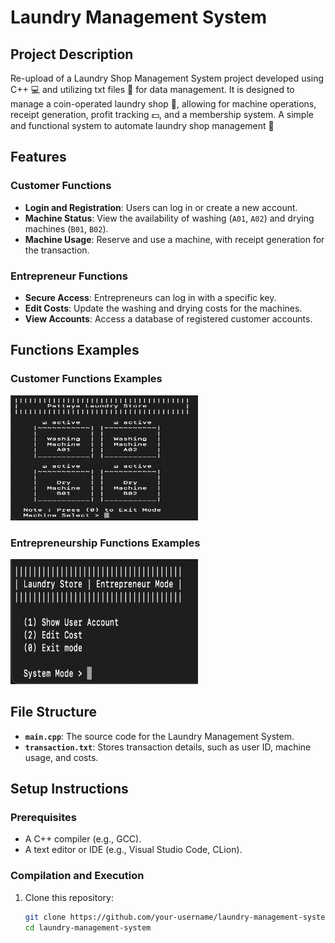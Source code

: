 # Laundry Management System

## Project Description
Re-upload of a Laundry Shop Management System project developed using C++ 💻 and utilizing txt files 📝 for data management. It is designed to manage a coin-operated laundry shop 🧺, allowing for machine operations, receipt generation, profit tracking 💵, and a membership system. A simple and functional system to automate laundry shop management 🚀

## Features

### Customer Functions
- **Login and Registration**: Users can log in or create a new account.
- **Machine Status**: View the availability of washing (`A01`, `A02`) and drying machines (`B01`, `B02`).
- **Machine Usage**: Reserve and use a machine, with receipt generation for the transaction.

### Entrepreneur Functions
- **Secure Access**: Entrepreneurs can log in with a specific key.
- **Edit Costs**: Update the washing and drying costs for the machines.
- **View Accounts**: Access a database of registered customer accounts.

## Functions Examples

###  Customer Functions Examples
<img src="assets/image/users/function_select_machine.png" width="300" height="200" />


###  Entrepreneurship Functions Examples
<img src="assets/image/enterpreneur/function_entrepreneur.png" width="300" height="200" />

## File Structure
- **`main.cpp`**: The source code for the Laundry Management System.
- **`transaction.txt`**: Stores transaction details, such as user ID, machine usage, and costs.

## Setup Instructions

### Prerequisites
- A C++ compiler (e.g., GCC).
- A text editor or IDE (e.g., Visual Studio Code, CLion).

### Compilation and Execution
1. Clone this repository:
   ```bash
   git clone https://github.com/your-username/laundry-management-system.git
   cd laundry-management-system